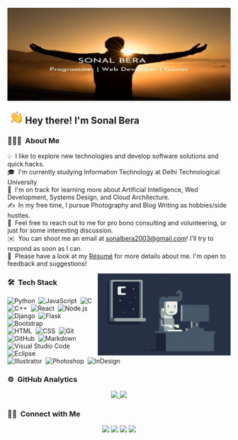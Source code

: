 ![Sonal Bera Banner](https://raw.githubusercontent.com/sonalbera/sonalbera/master/assets/sonal.png)

<img alt="Night Coding" src="./assets/Hand%20Wave.gif" width='40' align="left"/><h2>Hey there! I'm Sonal Bera</h2>


### 👨🏻‍💻 &nbsp;About Me

💡 &nbsp;I like to explore new technologies and develop software solutions and quick hacks.\
🎓 &nbsp;I'm currently studying Information Technology at Delhi Technological University\
🌱 &nbsp;I'm on track for learning more about Artificial Intelligence, Wed Development, Systems Design, and Cloud Architecture.\
✍️ &nbsp;In my free time, I pursue Photography and Blog Writing as hobbies/side hustles.\
💬 &nbsp;Feel free to reach out to me for pro bono consulting and volunteering, or just for some interesting discussion.\
✉️ &nbsp;You can shoot me an email at sonalbera2003@gmail.com! I'll try to respond as soon as I can.\
📄 &nbsp;Please have a look at my [Résumé](https://drive.google.com/file/d/13TdQOXzAb38Ip7SeszZvTn2THQl9kGHg/view?usp=sharing) for more details about me. I'm open to feedback and suggestions!

<img alt="Night Coding" src="https://raw.githubusercontent.com/AVS1508/AVS1508/master/assets/Night-Coding.gif" align="right"/>

### 🛠 &nbsp;Tech Stack

![Python](https://img.shields.io/badge/-Python-05122A?style=flat&logo=python)&nbsp;
![JavaScript](https://img.shields.io/badge/-JavaScript-05122A?style=flat&logo=javascript)&nbsp;
![C](https://img.shields.io/badge/-C-05122A?style=flat&logo=C&logoColor=A8B9CC)&nbsp;
![C++](https://img.shields.io/badge/-C++-05122A?style=flat&logo=C%2B%2B&logoColor=00599C)&nbsp;
![React](https://img.shields.io/badge/-React-05122A?style=flat&logo=react)&nbsp;
![Node.js](https://img.shields.io/badge/-Node.js-05122A?style=flat&logo=node.js)&nbsp;
![Django](https://img.shields.io/badge/-Django-05122A?style=flat&logo=django&logoColor=092E20)&nbsp;
![Flask](https://img.shields.io/badge/-Flask-05122A?style=flat&logo=flask)&nbsp;
![Bootstrap](https://img.shields.io/badge/-Bootstrap-05122A?style=flat&logo=bootstrap&logoColor=563D7C)\
![HTML](https://img.shields.io/badge/-HTML-05122A?style=flat&logo=HTML5)&nbsp;
![CSS](https://img.shields.io/badge/-CSS-05122A?style=flat&logo=CSS3&logoColor=1572B6)&nbsp;
![Git](https://img.shields.io/badge/-Git-05122A?style=flat&logo=git)&nbsp;
![GitHub](https://img.shields.io/badge/-GitHub-05122A?style=flat&logo=github)&nbsp;
![Markdown](https://img.shields.io/badge/-Markdown-05122A?style=flat&logo=markdown)\
![Visual Studio Code](https://img.shields.io/badge/-Visual%20Studio%20Code-05122A?style=flat&logo=visual-studio-code&logoColor=007ACC)&nbsp;
![Eclipse](https://img.shields.io/badge/-Eclipse-05122A?style=flat&logo=eclipse-ide&logoColor=2C2255)\
![Illustrator](https://img.shields.io/badge/-Illustrator-05122A?style=flat&logo=adobe-illustrator)&nbsp;
![Photoshop](https://img.shields.io/badge/-Photoshop-05122A?style=flat&logo=adobe-photoshop)&nbsp;
![InDesign](https://img.shields.io/badge/-InDesign-05122A?style=flat&logo=adobe-indesign)

### ⚙️ &nbsp;GitHub Analytics

<p align="center">
<a href="https://github.com/sonalbera">
  <img height="180em" src="https://github-readme-stats-eight-theta.vercel.app/api?username=sonalbera&show_icons=true&theme=algolia&include_all_commits=true&count_private=true"/>
  <img height="180em" src="https://github-readme-stats-eight-theta.vercel.app/api/top-langs/?username=sonalbera&layout=compact&langs_count=8&theme=algolia"/>
</a>
</p>

### 🤝🏻 &nbsp;Connect with Me

<p align="center">
<a href="https://www.sonalbera.tech"><img src="https://img.shields.io/badge/-sonalbera.tech-3423A6?style=flat&logo=Google-Chrome&logoColor=white"/></a>
<a href="https://linkedin.com/in/sonalbera"><img src="https://img.shields.io/badge/-Sonal%20Bera%20-0077B5?style=flat&logo=Linkedin&logoColor=white"/></a>
<a href="mailto:sonalbera2003@gmail.com"><img src="https://img.shields.io/badge/-sonalbera2003@gmail.com-D14836?style=flat&logo=Gmail&logoColor=white"/></a>
<a href="https://instagram.com/sonal_sb_"><img src="https://img.shields.io/badge/-@sonal_sb-E4405F?style=flat&logo=Instagram&logoColor=white"/></a>

